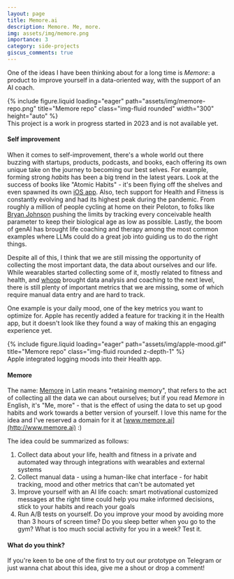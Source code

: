 ```yaml
---
layout: page
title: Memore.ai
description: Memore. Me, more.
img: assets/img/memore.png
importance: 3
category: side-projects
giscus_comments: true
---
```


One of the ideas I have been thinking about for a long time is _Memore_: a product to improve yourself in a data-oriented way, with the support of an AI coach.

<div class="row">
    <div class="col-sm d-flex justify-content-center">
        {% include figure.liquid loading="eager" path="assets/img/memore-repo.png" title="Memore repo" class="img-fluid rounded" width="300" height="auto" %}
    </div>
</div>
<div class="caption">
    This project is a work in progress started in 2023 and is not available yet.
</div>

#### Self improvement

When it comes to self-improvement, there's a whole world out there buzzing with startups, products, podcasts, and books, each offering its own unique take on the journey to becoming our best selves.
For example, forming strong _habits_ has been a big trend in the latest years. Look at the success of books like "Atomic Habits" - it's been flying off the shelves and even spawned its own [iOS app](https://apps.apple.com/us/app/atoms-from-atomic-habits/id6474421906).
Also, tech support for Health and Fitness is constantly evolving and had its highest peak during the pandemic. From roughly a million of people cycling at home on their Peloton, to folks like [Bryan Johnson](https://en.wikipedia.org/wiki/Bryan_Johnson) pushing the limits by tracking every conceivable health parameter to keep their biological age as low as possible.
Lastly, the boom of genAI has brought life coaching and therapy among the most common examples where LLMs could do a great job into guiding us to do the right things.

Despite all of this, I think that we are still missing the opportunity of collecting the most important data, the data about ourselves and our life. While wearables started collecting some of it, mostly related to fitness and health, and [whoop](https://www.whoop.com/) brought data analysis and coaching to the next level, there is still plenty of important metrics that we are missing, some of which require manual data entry and are hard to track.

One example is your daily mood, one of the key metrics you want to optimize for. Apple has recently added a feature for tracking it in the Health app, but it doesn't look like they found a way of making this an engaging experience yet.

<div class="row">
    {% include figure.liquid loading="eager" path="assets/img/apple-mood.gif" title="Memore repo" class="img-fluid rounded z-depth-1" %}
</div>
<div class="caption">
    Apple integrated logging moods into their Health app.
</div>

#### Memore

The name: [Memore](https://en.wiktionary.org/wiki/memore) in Latin means "retaining memory", that refers to the act of collecting all the data we can about ourselves; but if you read _Memore_ in English, it's "Me, more" - that is the effect of using the data to set up good habits and work towards a better version of yourself. I love this name for the idea and I've reserved a domain for it at [www.memore.ai](http://www.memore.ai) :)

The idea could be summarized as follows:

1.  Collect data about your life, health and fitness in a private and automated way through integrations with wearables and external systems
2.  Collect manual data - using a human-like chat interface - for habit tracking, mood and other metrics that can't be automated yet
3.  Improve yourself with an AI life coach: smart motivational customized messages at the right time could help you make informed decisions, stick to your habits and reach your goals
4.  Run A/B tests on yourself. Do you improve your mood by avoiding more than 3 hours of screen time? Do you sleep better when you go to the gym? What is too much social activity for you in a week? Test it.

#### What do you think?

If you're keen to be one of the first to try out our prototype on Telegram or just wanna chat about this idea, give me a shout or drop a comment!

[comment]: # "TODO: add screenshot of telegram chat, talk about chat as input"
